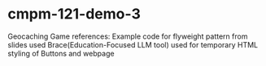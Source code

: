 # cmpm-121-demo-3
Geocaching Game
references: 
    Example code for flyweight pattern from slides used
    Brace(Education-Focused LLM tool) used for temporary HTML styling of Buttons and webpage